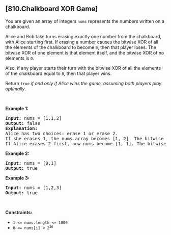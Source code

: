 ## [810.Chalkboard XOR Game]
<p>You are given an array of integers <code>nums</code> represents the numbers written on a chalkboard.</p>

<p>Alice and Bob take turns erasing exactly one number from the chalkboard, with Alice starting first. If erasing a number causes the bitwise XOR of all the elements of the chalkboard to become <code>0</code>, then that player loses. The bitwise XOR of one element is that element itself, and the bitwise XOR of no elements is <code>0</code>.</p>

<p>Also, if any player starts their turn with the bitwise XOR of all the elements of the chalkboard equal to <code>0</code>, then that player wins.</p>

<p>Return <code>true</code> <em>if and only if Alice wins the game, assuming both players play optimally</em>.</p>

<p>&nbsp;</p>
<p><strong class="example">Example 1:</strong></p>

<pre>
<strong>Input:</strong> nums = [1,1,2]
<strong>Output:</strong> false
<strong>Explanation:</strong> 
Alice has two choices: erase 1 or erase 2. 
If she erases 1, the nums array becomes [1, 2]. The bitwise XOR of all the elements of the chalkboard is 1 XOR 2 = 3. Now Bob can remove any element he wants, because Alice will be the one to erase the last element and she will lose. 
If Alice erases 2 first, now nums become [1, 1]. The bitwise XOR of all the elements of the chalkboard is 1 XOR 1 = 0. Alice will lose.
</pre>

<p><strong class="example">Example 2:</strong></p>

<pre>
<strong>Input:</strong> nums = [0,1]
<strong>Output:</strong> true
</pre>

<p><strong class="example">Example 3:</strong></p>

<pre>
<strong>Input:</strong> nums = [1,2,3]
<strong>Output:</strong> true
</pre>

<p>&nbsp;</p>
<p><strong>Constraints:</strong></p>

<ul>
	<li><code>1 &lt;= nums.length &lt;= 1000</code></li>
	<li><code>0 &lt;= nums[i] &lt; 2<sup>16</sup></code></li>
</ul>

